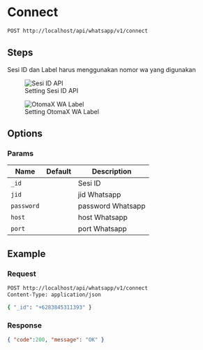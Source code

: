 # Connect

<!--
@category Common
-->

```bash
POST http://localhost/api/whatsapp/v1/connect
```

## Steps

Sesi ID dan Label harus menggunakan nomor wa yang digunakan

<p>
    <figure>
        <img src="https://raw.githubusercontent.com/ndiing/OtomaX/main/docs/images/wa-connect.png" alt="Sesi ID API" />
        <figcaption>Setting Sesi ID API</figcaption>
    </figure>
</p>
<p>
    <figure>
        <img src="https://raw.githubusercontent.com/ndiing/OtomaX/main/docs/images/wa-center.png" alt="OtomaX WA Label" />
        <figcaption>Setting OtomaX WA Label</figcaption>
    </figure>
</p>

## Options

### Params

Name | Default | Description
--- | --- | ---
`_id` |  | Sesi ID
`jid` |  | jid Whatsapp
`password` |  | password Whatsapp
`host` |  | host Whatsapp
`port` |  | port Whatsapp

## Example

### Request

```bash
POST http://localhost/api/whatsapp/v1/connect
Content-Type: application/json

{ "_id": "+6283845311393" }
```

### Response

```json
{ "code":200, "message": "OK" }
```